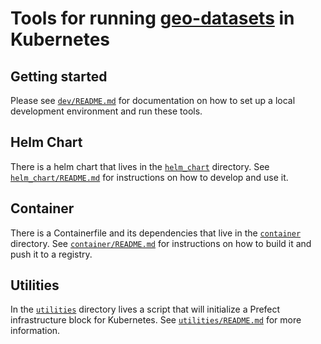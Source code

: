 # Tools for running [geo-datasets](https://github.com/aiddata/geo-datasets) in Kubernetes

## Getting started

Please see [`dev/README.md`](dev/README.md) for documentation on how to set up a local development environment and run these tools.


## Helm Chart

There is a helm chart that lives in the [`helm_chart`](helm_chart) directory.
See [`helm_chart/README.md`](helm_chart/README.md) for instructions on how to develop and use it.


## Container

There is a Containerfile and its dependencies that live in the [`container`](container) directory.
See [`container/README.md`](container/README.md) for instructions on how to build it and push it to a registry.


## Utilities

In the [`utilities`](utilities) directory lives a script that will initialize a Prefect infrastructure block for Kubernetes.
See [`utilities/README.md`](utilities/README.md) for more information.
